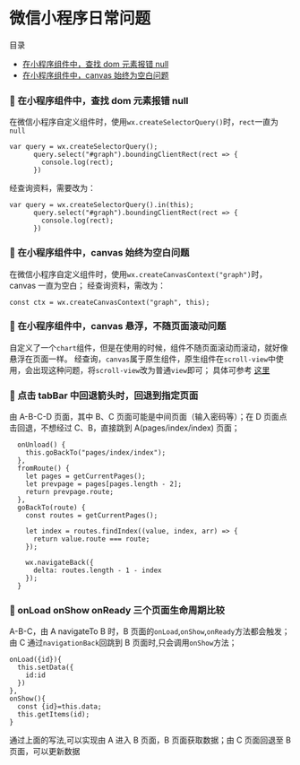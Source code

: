 # 微信小程序日常问题

<span id="top">目录</span>

- [在小程序组件中，查找 dom 元素报错 null](#1)
- [在小程序组件中，canvas 始终为空白问题](#2)

### <span id="1">:palm_tree: 在小程序组件中，查找 dom 元素报错 null </span>

在微信小程序自定义组件时，使用`wx.createSelectorQuery()`时，`rect`一直为`null`

```
var query = wx.createSelectorQuery();
      query.select("#graph").boundingClientRect(rect => {
        console.log(rect);
      })
```

经查询资料，需要改为：

```
var query = wx.createSelectorQuery().in(this);
      query.select("#graph").boundingClientRect(rect => {
        console.log(rect);
      })
```

### <span id="2">:palm_tree: 在小程序组件中，canvas 始终为空白问题 </span>

在微信小程序自定义组件时，使用`wx.createCanvasContext("graph")`时，canvas 一直为空白；
经查询资料，需改为：

```
const ctx = wx.createCanvasContext("graph", this);

```

### <span id="3">:palm_tree: 在小程序组件中，canvas 悬浮，不随页面滚动问题 </span>

自定义了一个`chart`组件，但是在使用的时候，组件不随页面滚动而滚动，就好像悬浮在页面一样。
经查询，`canvas`属于原生组件，原生组件在`scroll-view`中使用，会出现这种问题，将`scroll-view`改为普通`view`即可；
具体可参考 [这里](https://blog.csdn.net/xd_yangxiaoromg/article/details/88258744)

### <span id="4">:palm_tree: 点击 tabBar 中回退箭头时，回退到指定页面 </span>

由 A-B-C-D 页面，其中 B、C 页面可能是中间页面（输入密码等）；在 D 页面点击回退，不想经过 C、B，直接跳到 A(pages/index/index) 页面；

```
  onUnload() {
    this.goBackTo("pages/index/index");
  },
  fromRoute() {
    let pages = getCurrentPages();
    let prevpage = pages[pages.length - 2];
    return prevpage.route;
  },
  goBackTo(route) {
    const routes = getCurrentPages();

    let index = routes.findIndex((value, index, arr) => {
      return value.route === route;
    });

    wx.navigateBack({
      delta: routes.length - 1 - index
    });
  }

```

### <span id="5">:palm_tree: onLoad onShow onReady 三个页面生命周期比较</span>

A-B-C，由 A navigateTo B 时，B 页面的`onLoad`,`onShow`,`onReady`方法都会触发；由 C 通过`navigationBack`回跳到 B 页面时,只会调用`onShow`方法；

```
onLoad({id}){
  this.setData({
    id:id
  })
},
onShow(){
  const {id}=this.data;
  this.getItems(id);
}
```

通过上面的写法,可以实现由 A 进入 B 页面，B 页面获取数据；由 C 页面回退至 B 页面，可以更新数据
